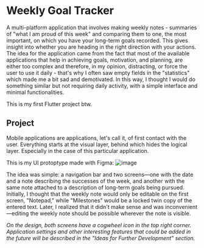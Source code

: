 # Weekly Goal Tracker
A multi-platform application that involves making weekly notes - summaries of "what I am proud of this week" and comparing them to one, the most important, on which you have your long-term goals recorded. This gives insight into whether you are heading in the right direction with your actions.
The idea for the application came from the fact that most of the available applications that help in achieving goals, motivation, and planning, are either too complex and therefore, in my opinion, distracting, or force the user to use it daily - that's why I often saw empty fields in the "statistics" which made me a bit sad and demotivated. In this way, I thought I would do something similar but not requiring daily activity, with a simple interface and minimal functionalities.

This is my first Flutter project btw.

## Project
Mobile applications are applications, let's call it, of first contact with the user. Everything starts at the visual layer, behind which hides the logical layer. Especially in the case of this particular application.

This is my UI protoptype made with Figma:
![image](https://github.com/majaszturmaj/weekly_goal_tracker/assets/63556516/3981b9e8-249c-4632-bda1-84a29b01e44b)

The idea was simple: a navigation bar and two screens—one with the date and a note describing the successes of the week, and another with the same note attached to a description of long-term goals being pursued. Initially, I thought that the weekly note would only be editable on the first screen, "Notepad," while "Milestones" would be a locked twin copy of the entered text. Later, I realized that it didn't make sense and was inconvenient—editing the weekly note should be possible wherever the note is visible.

*On the design, both screens have a cogwheel icon in the top right corner. Application settings and other interesting features that could be added in the future will be described in the "Ideas for Further Development" section.*
